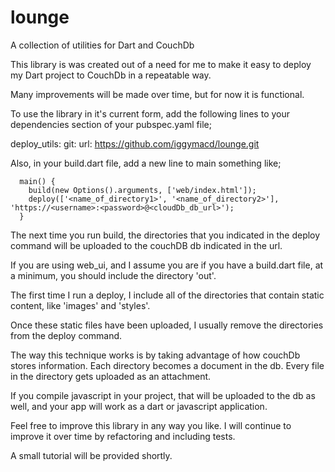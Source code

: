 lounge
======

A collection of utilities for Dart and CouchDb

This library is was created out of a need for me to make it easy to deploy my Dart project to CouchDb in a repeatable way.

Many improvements will be made over time, but for now it is functional.

To use the library in it's current form, add the following lines to your dependencies section of your pubspec.yaml file;

  deploy_utils:
    git:
      url: https://github.com/iggymacd/lounge.git

Also, in your build.dart file, add a new line to main something like;

      main() {
        build(new Options().arguments, ['web/index.html']);
        deploy(['<name_of_directory1>', '<name_of_directory2>'], 'https://<username>:<password>@<cloudDb_db_url>');
      }

The next time you run build, the directories that you indicated in the deploy command will be uploaded to the couchDB db indicated in the url.

If you are using web_ui, and I assume you are if you have a build.dart file, at a minimum, you should include the directory 'out'. 

The first time I run a deploy, I include all of the directories that contain static content, like 'images' and 'styles'.

Once these static files have been uploaded, I usually remove the directories from the deploy command.

The way this technique works is by taking advantage of how couchDb stores information. Each directory becomes a document in the db. Every file in the directory gets uploaded as an attachment. 

If you compile javascript in your project, that will be uploaded to the db as well, and your app will work as a dart or javascript application.

Feel free to improve this library in any way you like. I will continue to improve it over time by refactoring and including tests.

A small tutorial will be provided shortly.